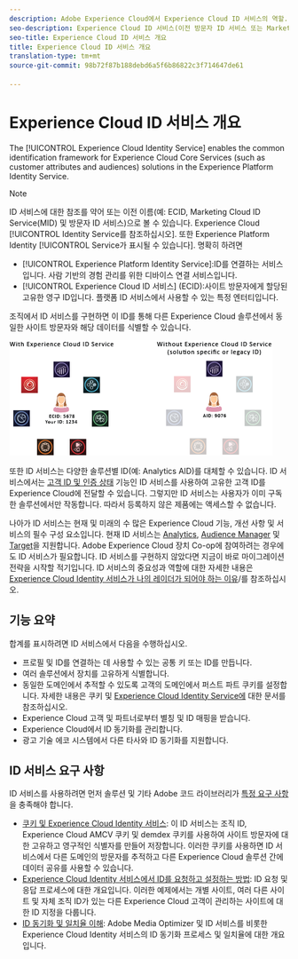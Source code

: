 ```yaml
---
description: Adobe Experience Cloud에서 Experience Cloud ID 서비스의 역할.
seo-description: Experience Cloud ID 서비스(이전 방문자 ID 서비스 또는 Marketing Cloud ID 서비스)를 사용하면 고객 특성 및 대상과 같은 Experience Cloud 서비스에 대한 공통 ID 프레임워크를 사용할 수 있습니다.
seo-title: Experience Cloud ID 서비스 개요
title: Experience Cloud ID 서비스 개요
translation-type: tm+mt
source-git-commit: 98b72f87b188debd6a5f6b86822c3f714647de61

---
```



# Experience Cloud ID 서비스 개요

The [!UICONTROL Experience Cloud Identity Service] enables the common identification framework for Experience Cloud Core Services (such as customer attributes and audiences) solutions in the Experience Platform Identity Service.

>[!NOTE]
>
> ID 서비스에 대한 참조를 약어 또는 이전 이름(예: ECID, Marketing Cloud ID Service(MID) 및 방문자 ID 서비스)으로 볼 수 있습니다. Experience Cloud [!UICONTROL Identity Service를 참조하십시오]. 또한 Experience Platform Identity [!UICONTROL Service가 표시될 수 있습니다]. 명확히 하려면

* [!UICONTROL Experience Platform Identity Service]:ID를 연결하는 서비스입니다. 사람 기반의 경험 관리를 위한 디바이스 연결 서비스입니다.
* [!UICONTROL Experience Cloud ID 서비스] (ECID):사이트 방문자에게 할당된 고유한 영구 ID입니다. 플랫폼 ID 서비스에서 사용할 수 있는 특정 엔터티입니다.

조직에서 ID 서비스를 구현하면 이 ID를 통해 다른 Experience Cloud 솔루션에서 동일한 사이트 방문자와 해당 데이터를 식별할 수 있습니다.

![](assets/ecid-new.png)

또한 ID 서비스는 다양한 솔루션별 ID(예: Analytics AID)를 대체할 수 있습니다. ID 서비스에서는 [고객 ID 및 인증 상태](/help/reference/authenticated-state.md) 기능인 ID 서비스를 사용하여 고유한 고객 ID를 Experience Cloud에 전달할 수 있습니다. 그렇지만 ID 서비스는 사용자가 이미 구독한 솔루션에서만 작동합니다. 따라서 등록하지 않은 제품에는 액세스할 수 없습니다.

나아가 ID 서비스는 현재 및 미래의 수 많은 Experience Cloud 기능, 개선 사항 및 서비스의 필수 구성 요소입니다. 현재 ID 서비스는 [Analytics](http://www.adobe.com/marketing-cloud/web-analytics.html), [Audience Manager](http://www.adobe.com/marketing-cloud/data-management-platform.html) 및 [Target](http://www.adobe.com/marketing-cloud/testing-targeting.html)을 지원합니다. Adobe Experience Cloud 장치 Co-op에 참여하려는 경우에도 ID 서비스가 필요합니다. ID 서비스를 구현하지 않았다면 지금이 바로 마이그레이션 전략을 시작할 적기입니다. ID 서비스의 중요성과 역할에 대한 자세한 내용은 [Experience Cloud Identity 서비스가 나의 레이더가 되어야 하는 이유](http://blogs.adobe.com/digitalmarketing/analytics/why-new-adobe-marketing-cloud-id-service-should-be-on-your-radar/)/를 참조하십시오.

## 기능 요약

합계를 표시하려면 ID 서비스에서 다음을 수행하십시오.

* 프로필 및 ID를 연결하는 데 사용할 수 있는 공통 키 또는 ID를 만듭니다.
* 여러 솔루션에서 장치를 고유하게 식별합니다.
* 동일한 도메인에서 추적할 수 있도록 고객의 도메인에서 퍼스트 파트 쿠키를 설정합니다. 자세한 내용은 쿠키 및 [Experience Cloud Identity Service에](https://docs.adobe.com/content/help/en/id-service/using/intro/cookies.html) 대한 문서를 참조하십시오.
* Experience Cloud 고객 및 파트너로부터 별칭 및 ID 매핑을 받습니다.
* Experience Cloud에서 ID 동기화를 관리합니다.
* 광고 기술 에코 시스템에서 다른 타사와 ID 동기화를 지원합니다.

## ID 서비스 요구 사항

ID 서비스를 사용하려면 먼저 솔루션 및 기타 Adobe 코드 라이브러리가 [특정 요구 사항](/help/reference/requirements.md)을 충족해야 합니다.

* [쿠키 및 Experience Cloud Identity 서비스](cookies.md): 이 ID 서비스는 조직 ID, Experience Cloud AMCV 쿠키 및 demdex 쿠키를 사용하여 사이트 방문자에 대한 고유하고 영구적인 식별자를 만들어 저장합니다. 이러한 쿠키를 사용하면 ID 서비스에서 다른 도메인의 방문자를 추적하고 다른 Experience Cloud 솔루션 간에 데이터 공유를 사용할 수 있습니다.
* [Experience Cloud Identity 서비스에서 ID를 요청하고 설정하는 방법](id-request.md): ID 요청 및 응답 프로세스에 대한 개요입니다. 이러한 예제에서는 개별 사이트, 여러 다른 사이트 및 자체 조직 ID가 있는 다른 Experience Cloud 고객이 관리하는 사이트에 대한 ID 지정을 다룹니다.
* [ID 동기화 및 일치율 이해](match-rates.md): Adobe Media Optimizer 및 ID 서비스를 비롯한 Experience Cloud Identity 서비스의 ID 동기화 프로세스 및 일치율에 대한 개요입니다.

